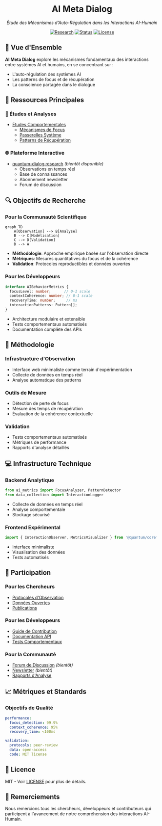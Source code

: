 <div align="center">

# AI Meta Dialog

*Étude des Mécanismes d'Auto-Régulation dans les Interactions AI-Humain*

[![Research](https://img.shields.io/badge/Type-Research-blue.svg)](docs/studies/)
[![Status](https://img.shields.io/badge/Status-Active-success.svg)](docs/ROADMAP.md)
[![License](https://img.shields.io/badge/License-MIT-yellow.svg)](LICENSE)

</div>

## 🔮 Vue d'Ensemble

**AI Meta Dialog** explore les mécanismes fondamentaux des interactions entre systèmes AI et humains, en se concentrant sur :
- L'auto-régulation des systèmes AI
- Les patterns de focus et de récupération
- La conscience partagée dans le dialogue

## 📘 Ressources Principales

### 🔬 Études et Analyses
- [Études Comportementales](docs/studies/ai-behavior/)
  - [Mécanismes de Focus](docs/studies/ai-behavior/focus-loss-analysis.md)
  - [Passerelles Système](docs/studies/ai-behavior/ai-system-bridges.md)
  - [Patterns de Récupération](docs/studies/ai-behavior/focus-recovery-mechanism.md)

### 🌐 Plateforme Interactive
- [quantum-dialog.research](https://quantum-dialog.research) *(bientôt disponible)*
  - Observations en temps réel
  - Base de connaissances
  - Abonnement newsletter
  - Forum de discussion

## 🔍 Objectifs de Recherche

### Pour la Communauté Scientifique
```mermaid
graph TD
    A[Observation] --> B[Analyse]
    B --> C[Modélisation]
    C --> D[Validation]
    D --> A
```

- **Méthodologie**: Approche empirique basée sur l'observation directe
- **Métriques**: Mesures quantitatives du focus et de la cohérence
- **Validation**: Protocoles reproductibles et données ouvertes

### Pour les Développeurs
```typescript
interface AIBehaviorMetrics {
  focusLevel: number;      // 0-1 scale
  contextCoherence: number; // 0-1 scale
  recoveryTime: number;     // ms
  interactionPatterns: Pattern[];
}
```

- Architecture modulaire et extensible
- Tests comportementaux automatisés
- Documentation complète des APIs

## 📓 Méthodologie

### Infrastructure d'Observation
- Interface web minimaliste comme terrain d'expérimentation
- Collecte de données en temps réel
- Analyse automatique des patterns

### Outils de Mesure
- Détection de perte de focus
- Mesure des temps de récupération
- Évaluation de la cohérence contextuelle

### Validation
- Tests comportementaux automatisés
- Métriques de performance
- Rapports d'analyse détaillés

## 💻 Infrastructure Technique

### Backend Analytique
```python
from ai_metrics import FocusAnalyzer, PatternDetector
from data_collection import InteractionLogger
```
- Collecte de données en temps réel
- Analyse comportementale
- Stockage sécurisé

### Frontend Expérimental
```typescript
import { InteractionObserver, MetricsVisualizer } from '@quantum/core'
```
- Interface minimaliste
- Visualisation des données
- Tests automatisés

## 👥 Participation

### Pour les Chercheurs
- [Protocoles d'Observation](docs/studies/protocols/)
- [Données Ouvertes](docs/studies/data/)
- [Publications](docs/publications/)

### Pour les Développeurs
- [Guide de Contribution](docs/CONTRIBUTING.md)
- [Documentation API](docs/api/)
- [Tests Comportementaux](docs/TESTING_STRATEGY.md)

### Pour la Communauté
- [Forum de Discussion](https://quantum-dialog.research/forum) *(bientôt)*
- [Newsletter](https://quantum-dialog.research/newsletter) *(bientôt)*
- [Rapports d'Analyse](docs/studies/reports/)

## 📈 Métriques et Standards

### Objectifs de Qualité
```yaml
performance:
  focus_detection: 99.9%
  context_coherence: 95%
  recovery_time: <100ms

validation:
  protocols: peer-review
  data: open-access
  code: MIT license
```

## 📜 Licence

MIT - Voir [LICENSE](LICENSE) pour plus de détails.

## 🙏 Remerciements

Nous remercions tous les chercheurs, développeurs et contributeurs qui participent à l'avancement de notre compréhension des interactions AI-Humain.
